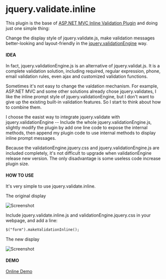 jquery.validate.inline
======================

This plugin is the base of [ASP.NET MVC Inline Validation Plugin](http://nuget.org/packages/AspNetMvcInlineValidation/) 
and doing just one simple thing: 

Change the display style of jquery.validate.js, make validation messages better-looking and layout-friendly 
in the [jquery.validationEngine](http://www.position-absolute.com/articles/jquery-form-validator-because-form-validation-is-a-mess/) way.

#### IDEA
In fact, jquery.validationEngine.js is an alternative of jquery.validat.js.  It is a complete validation solution, 
including required, regular expression, phone, email validation rules, even ajax and customized validation functions.

Sometimes it's not easy to change the valdation mechanism.  For example, ASP.NET MVC and some other solutions 
already chose jquery.validates, I like the inline prompt style of jquery.validationEngine, but I don't want to 
give up the existing built-in validation features.  So I start to think about how to combine them.

I choose the easist way to integrate jquery.validate with jquery.validationEngine -- 
Include the whole jquery.validationEngine.js, slightly modify the plugin by add one line code 
to expose the internal methods, then append my plugin code to use internal methods to display inline prompt messages.

Because the validationEngine.jquery.css and jquery.validationEngine.js are included completely, it's not difficult
to upgrade when validationEngine release new version.  The only disadvantage is some useless code increase plugin size.

#### HOW TO USE
It's very simple to use jquery.validate.inline.

The original display

![Screenshot](https://raw.github.com/darkthread/jquery.validate.inline/master/doc/new-mvc-validation-style.gif)

Include jquery.validate.inline.js and validationEngine.jquery.css in your webpage, and add a line:
``` html
$("form").makeValidationInline();
```

The new display

![Screenshot](https://raw.github.com/darkthread/jquery.validate.inline/master/doc/new-mvc-validation-style.gif)

#### DEMO

[Online Demo](http://htmlpreview.github.io/?https://github.com/darkthread/jquery.validate.inline/blob/master/src/demo.html)
